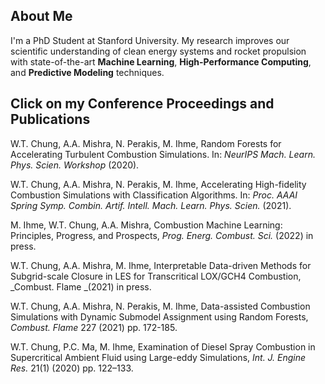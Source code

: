 ## About Me
I'm a PhD Student at Stanford University. My research improves our scientific understanding of clean energy systems and rocket propulsion with state-of-the-art **Machine Learning**, **High-Performance Computing**, and **Predictive Modeling** techniques.

## Click on my Conference Proceedings and Publications
W.T. Chung, A.A. Mishra, N. Perakis, M. Ihme, Random Forests for Accelerating Turbulent Combustion Simulations. In: _NeurIPS Mach. Learn. Phys. Scien. Workshop_ (2020).[<i class="fa-solid fa-file-pdf"></i>](https://ml4physicalsciences.github.io/2020/files/NeurIPS_ML4PS_2020_81.pdf)

W.T. Chung, A.A. Mishra, N. Perakis, M. Ihme, Accelerating High-fidelity Combustion Simulations with Classification Algorithms. In: _Proc. AAAI Spring Symp. Combin. Artif. Intell. Mach. Learn. Phys. Scien._ (2021).[<i class="fa-solid fa-file-pdf"></i>](http://ceur-ws.org/Vol-2964/article_196.pdf)

M. Ihme, W.T. Chung, A.A. Mishra, Combustion Machine Learning: Principles, Progress, and Prospects, _Prog. Energ. Combust. Sci._ (2022) in press.

W.T. Chung, A.A. Mishra,  M. Ihme, Interpretable Data-driven Methods for Subgrid-scale Closure in LES for Transcritical LOX/GCH4 Combustion, _Combust. Flame _(2021) in press.[<i class="fa-solid fa-file-pdf"></i>](http://web.stanford.edu/group/ihmegroup/cgi-bin/MatthiasIhme/wp-content/papercite-data/pdf/chung2021sgs.pdf)
    
W.T. Chung, A.A. Mishra, N. Perakis, M. Ihme, Data-assisted Combustion Simulations with Dynamic Submodel Assignment using Random Forests, _Combust. Flame_  227  (2021) pp. 172-185.[<i class="fa-solid fa-file-pdf"></i>](http://web.stanford.edu/group/ihmegroup/cgi-bin/MatthiasIhme/wp-content/papercite-data/pdf/chung2021data.pdf)

W.T. Chung, P.C. Ma, M. Ihme, Examination of Diesel Spray Combustion in Supercritical Ambient Fluid using Large-eddy Simulations, _Int. J. Engine Res._ 21(1) (2020) pp. 122–133.[<i class="fa-solid fa-file-pdf"></i>](http://web.stanford.edu/group/ihmegroup/cgi-bin/MatthiasIhme/wp-content/papercite-data/pdf/chung2019examination.pdf)
